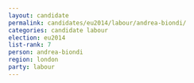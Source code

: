 ```yaml
---
layout: candidate
permalink: candidates/eu2014/labour/andrea-biondi/
categories: candidate labour
election: eu2014
list-rank: 7
person: andrea-biondi
region: london
party: labour
---
```

